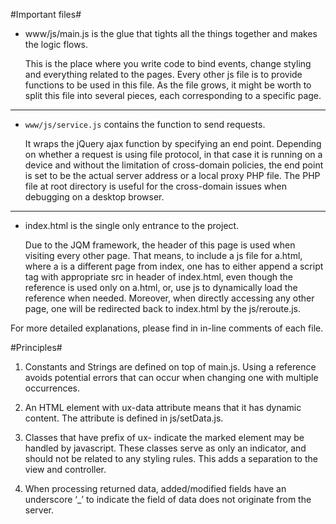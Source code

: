 #Important files#

*   www/js/main.js is the glue that tights all the things together and makes the logic flows.

    This is the place where you write code to bind events, change styling and everything related to the pages. Every other js file is to provide functions to be used in this file. As the file grows, it might be worth to split this file into several pieces, each corresponding to a specific page.

---------------------------------------

*   `www/js/service.js` contains the function to send requests.

    It wraps the jQuery ajax function by specifying an end point. Depending on whether a request is using file protocol, in that case it is running on a device and without the limitation of cross-domain policies, the end point is set to be the actual server address or a local proxy PHP file. The PHP file at root directory is useful for the cross-domain issues when debugging on a desktop browser. 

---------------------------------------

*   index.html is the single only entrance to the project. 

    Due to the JQM framework, the header of this page is used when visiting every other page. That means, to include a js file for a.html, where a is a different page from index, one has to either append a script tag with appropriate src in header of index.html, even though the reference is used only on a.html, or, use js to dynamically load the reference when needed. Moreover, when directly accessing any other page, one will be redirected back to index.html by the js/reroute.js.

For more detailed explanations, please find in in-line comments of each file.

#Principles#

1.   Constants and Strings are defined on top of main.js. Using a reference avoids potential errors that can occur when changing one with multiple occurrences.

2.   An HTML element with ux-data attribute means that it has dynamic content. The attribute is defined in js/setData.js.

3.   Classes that have prefix of ux- indicate the marked element may be handled by javascript. These classes serve as only an indicator, and should not be related to any styling rules. This adds a separation to the view and controller.

4.   When processing returned data, added/modified fields have an underscore ‘_’ to indicate the field of data does not originate from the server.
